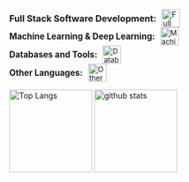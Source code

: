 <div style="display: flex; align-items: center; font-size: 0.99em;">
  <h3 style="margin: 0;">Full Stack Software Development:</h3>
  <img src="https://skillicons.dev/icons?i=react,redux,ts,js,nextjs,tailwind,bootstrap,nodejs,express,vue,html,css,flutter,dart,flask" style="margin-left: 10px; height: 33px;" alt="Full Stack Software Development Icons">
</div>

<div style="display: flex; align-items: center; font-size: 0.93em;">
  <h3 style="margin: 0;">Machine Learning & Deep Learning:</h3>
  <img src="https://skillicons.dev/icons?i=python,pytorch,tensorflow,opencv,sklearn,r,anaconda,matlab" style="margin-left: 10px; height: 33px;" alt="Machine Learning Icons">
</div>

<div style="display: flex; align-items: center; font-size: 0.93em;">
  <h3 style="margin: 0;">Databases and Tools:</h3>
  <img src="https://skillicons.dev/icons?i=mongodb,mysql,postgres,supabase,firebase,git,docker,kubernetes,aws" style="margin-left: 10px; height: 33px;" alt="Databases and Tools Icons">
</div>

<div style="display: flex; align-items: center; font-size: 0.93em;">
  <h3 style="margin: 0;">Other Languages:</h3>
  <img src="https://skillicons.dev/icons?i=cs,java,c,php,r" style="margin-left: 10px; height: 33px;" alt="Other Languages Icons">
</div>

<!--- Status & Language --->
<p align="left">
  <img alt="Top Langs" height="150px" src="https://github-readme-stats-tawny-six-61.vercel.app/api?username=mathiasmendozav&show_icons=true&theme=chartreuse-dark" />
  <img alt="github stats" height="150px" src="https://github-readme-stats-tawny-six-61.vercel.app/api/top-langs/?username=mathiasmendozav&layout=compact&theme=chartreuse-dark" />
</p>
